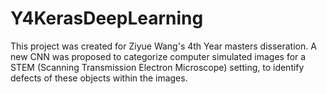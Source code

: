 # Y4KerasDeepLearning

This project was created for Ziyue Wang's 4th Year masters disseration. A new CNN was proposed to categorize computer simulated images for a STEM (Scanning Transmission Electron Microscope) setting, to identify defects of these objects within the images. 
